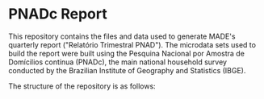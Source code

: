 # PNADc Report

This repository contains the files and data used to generate MADE's quarterly report ("Relatório Trimestral PNAD"). The microdata sets used to build the report were built using the Pesquina Nacional por Amostra de Domícilios contínua (PNADc),
the main national household survey conducted by the Brazilian Institute of Geography and Statistics (IBGE). 

The structure of the repository is as follows:
